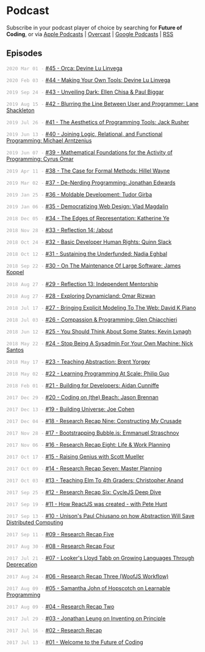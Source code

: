 <style>
  .date {
    color: #aaa;
    font-size: 90%;
    font-family: monospace;
  }
  @media (max-width: 767px) {
    .date { display: none; }
  }
</style>


# Podcast

Subscribe in your podcast player of choice by searching for **Future of Coding**, or via [Apple Podcasts](https://podcasts.apple.com/podcast/future-of-coding/id1265527976) \| [Overcast](https://overcast.fm/itunes1265527976) \| [Google Podcasts](https://podcasts.google.com/?feed=aHR0cHM6Ly93d3cub21ueWNvbnRlbnQuY29tL2QvcGxheWxpc3QvYzQxNTdlNjAtYzdmOC00NzBkLWIxM2YtYTdiMzAwNDBkZjczLzU2NGY0OTNmLWFmMzItNGM0OC04NjJmLWE3YjMwMGU0ZGY0OS9hYzMxNzg1Mi04ODA3LTQ0YjgtOGVmZi1hN2IzMDBlNGRmNTIvcG9kY2FzdC5yc3M) \| [RSS](https://omny.fm/shows/future-of-coding/playlists/podcast.rss)

## Episodes

<span class="date">2020 Mar 01 -</span> [#45 - Orca: Devine Lu Linvega](/episodes/045)

<span class="date">2020 Feb 03 -</span> [#44 - Making Your Own Tools: Devine Lu Linvega](/episodes/044)

<span class="date">2019 Sep 24 -</span> [#43 - Unveiling Dark: Ellen Chisa & Paul Biggar](/episodes/043)

<span class="date">2019 Aug 15 -</span> [#42 - Blurring the Line Between User and Programmer: Lane Shackleton](/episodes/042)

<span class="date">2019 Jul 26 -</span> [#41 - The Aesthetics of Programming Tools: Jack Rusher](/episodes/041)

<span class="date">2019 Jun 13 -</span> [#40 - Joining Logic, Relational, and Functional Programming: Michael Arntzenius](/episodes/040)

<span class="date">2019 Jun 07 -</span> [#39 - Mathematical Foundations for the Activity of Programming: Cyrus Omar](/episodes/039)

<span class="date">2019 Apr 11 -</span> [#38 - The Case for Formal Methods: Hillel Wayne](/episodes/038)

<span class="date">2019 Mar 02 -</span> [#37 - De-Nerding Programming: Jonathan Edwards](/episodes/037)

<span class="date">2019 Jan 25 -</span> [#36 - Moldable Development: Tudor Girba](/episodes/036)

<span class="date">2019 Jan 06 -</span> [#35 - Democratizing Web Design: Vlad Magdalin](/episodes/035)

<span class="date">2018 Dec 05 -</span> [#34 - The Edges of Representation: Katherine Ye](/episodes/034)

<span class="date">2018 Nov 28 -</span> [#33 - Reflection 14: /about](/episodes/033)

<span class="date">2018 Oct 24 -</span> [#32 - Basic Developer Human Rights: Quinn Slack](/episodes/032)

<span class="date">2018 Oct 12 -</span> [#31 - Sustaining the Underfunded: Nadia Eghbal](/episodes/031)

<span class="date">2018 Sep 22 -</span> [#30 - On The Maintenance Of Large Software: James Koppel](/episodes/030)

<span class="date">2018 Aug 27 -</span> [#29 - Reflection 13: Independent Mentorship](/episodes/029)

<span class="date">2018 Aug 27 -</span> [#28 - Exploring Dynamicland: Omar Rizwan](/episodes/028)

<span class="date">2018 Jul 17 -</span> [#27 - Bringing Explicit Modeling To The Web: David K Piano](/episodes/027)

<span class="date">2018 Jul 03 -</span> [#26 - Compassion & Programming: Glen Chiacchieri](/episodes/026)

<span class="date">2018 Jun 12 -</span> [#25 - You Should Think About Some States: Kevin Lynagh](/episodes/025)

<span class="date">2018 May 22 -</span> [#24 - Stop Being A Sysadmin For Your Own Machine: Nick Santos](/episodes/024)

<span class="date">2018 May 17 -</span> [#23 - Teaching Abstraction: Brent Yorgey](/episodes/023)

<span class="date">2018 May 02 -</span> [#22 - Learning Programming At Scale: Philip Guo](/episodes/022)

<span class="date">2018 Feb 01 -</span> [#21 - Building for Developers: Aidan Cunniffe](/episodes/021)

<span class="date">2017 Dec 29 -</span> [#20 - Coding on (the) Beach: Jason Brennan](/episodes/020)

<span class="date">2017 Dec 13 -</span> [#19 - Building Universe: Joe Cohen](/episodes/019)

<span class="date">2017 Dec 04 -</span> [#18 - Research Recap Nine: Constructing My Crusade](/episodes/018)

<span class="date">2017 Nov 28 -</span> [#17 - Bootstrapping Bubble.is: Emmanuel Straschnov](/episodes/017)

<span class="date">2017 Nov 06 -</span> [#16 - Research Recap Eight: Life & Work Planning](/episodes/016)

<span class="date">2017 Oct 17 -</span> [#15 - Raising Genius with Scott Mueller](/episodes/015)

<span class="date">2017 Oct 09 -</span> [#14 - Research Recap Seven: Master Planning](/episodes/014)

<span class="date">2017 Oct 03 -</span> [#13 - Teaching Elm To 4th Graders: Christopher Anand](/episodes/013)

<span class="date">2017 Sep 25 -</span> [#12 - Research Recap Six: CycleJS Deep Dive](/episodes/012)

<span class="date">2017 Sep 19 -</span> [#11 - How ReactJS was created - with Pete Hunt](/episodes/011)

<span class="date">2017 Sep 13 -</span> [#10 - Unison's Paul Chiusano on how Abstraction Will Save Distributed Computing](/episodes/010)

<span class="date">2017 Sep 11 -</span> [#09 - Research Recap Five](/episodes/009)

<span class="date">2017 Aug 30 -</span> [#08 - Research Recap Four](/episodes/008)

<span class="date">2017 Jul 21 -</span> [#07 - Looker's Lloyd Tabb on Growing Languages Through Deprecation](/episodes/007)

<span class="date">2017 Aug 24 -</span> [#06 - Research Recap Three (WoofJS Workflow)](/episodes/006)

<span class="date">2017 Aug 09 -</span> [#05 - Samantha John of Hopscotch on Learnable Programming](/episodes/005)

<span class="date">2017 Aug 09 -</span> [#04 - Research Recap Two](/episodes/004)

<span class="date">2017 Jul 29 -</span> [#03 - Jonathan Leung on Inventing on Principle](/episodes/003)

<span class="date">2017 Jul 16 -</span> [#02 - Research Recap](/episodes/002)

<span class="date">2017 Jul 13 -</span> [#01 - Welcome to the Future of Coding](/episodes/001)
